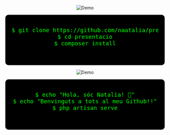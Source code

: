 <p align="center">
  <img src="https://text.media.giphy.com/v1/media/giphy.gif?token=eyJhbGciOiJIUzI1NiIsInR5cCI6IkpXVCJ9.eyJrZXkiOiJwcm9kLTIwMjAtMDQtMjIiLCJzdHlsZSI6InByZXNzc3RhcnQiLCJ0ZXh0IjoiQmVudmluZ3V0cyIsImlhdCI6MTcyNjc1NzA0NH0.mjWTjwuzcoUNXe02Wvtq2hsqxY2C5fQGUbXPuO9Mvk0" alt="Demo" />
</p>

<div style="background-color:black; padding:20px; border-radius:10px; text-align: center;">
  <pre style="color:#00ff00; font-family:monospace; font-size:18px;">
$ git clone https://github.com/naatalia/presentacio.git
$ cd presentacio
$ composer install
  </pre>
</div>
<p align="center">
  <img src="https://text.media.giphy.com/v1/media/giphy.gif?token=eyJhbGciOiJIUzI1NiIsInR5cCI6IkpXVCJ9.eyJrZXkiOiJwcm9kLTIwMjAtMDQtMjIiLCJzdHlsZSI6InByZXNzc3RhcnQiLCJ0ZXh0IjoiQmVudmluZ3V0cyIsImlhdCI6MTcyNjc1NzA0NH0.mjWTjwuzcoUNXe02Wvtq2hsqxY2C5fQGUbXPuO9Mvk0" alt="Demo" />
</p>
<div style="background-color:black; padding:20px; border-radius:10px; text-align: center;">
<pre style="color:#00ff00; font-family:monospace; font-size:18px;">
$ echo "Hola, sóc Natalia! 🚀"
$ echo "Benvinguts a tots al meu Github!!"
$ php artisan serve
  </pre>
</div>





